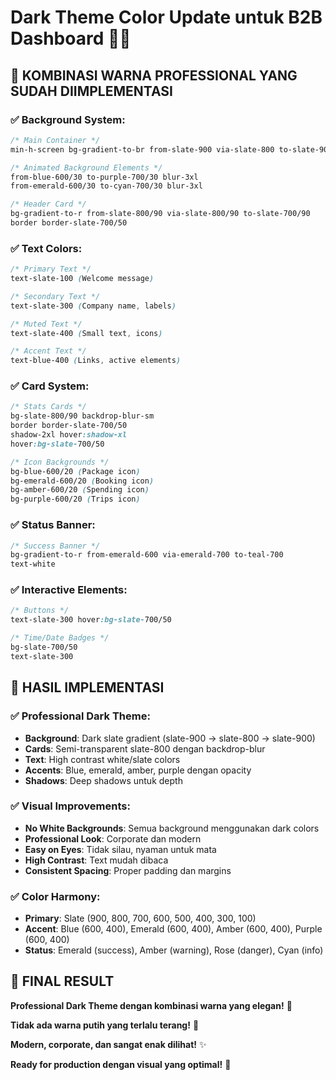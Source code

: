 # Dark Theme Color Update untuk B2B Dashboard 🌙✨

## 🎯 **KOMBINASI WARNA PROFESSIONAL YANG SUDAH DIIMPLEMENTASI**

### **✅ Background System:**

```css
/* Main Container */
min-h-screen bg-gradient-to-br from-slate-900 via-slate-800 to-slate-900

/* Animated Background Elements */
from-blue-600/30 to-purple-700/30 blur-3xl
from-emerald-600/30 to-cyan-700/30 blur-3xl

/* Header Card */
bg-gradient-to-r from-slate-800/90 via-slate-800/90 to-slate-700/90
border border-slate-700/50
```

### **✅ Text Colors:**

```css
/* Primary Text */
text-slate-100 (Welcome message)

/* Secondary Text */
text-slate-300 (Company name, labels)

/* Muted Text */
text-slate-400 (Small text, icons)

/* Accent Text */
text-blue-400 (Links, active elements)
```

### **✅ Card System:**

```css
/* Stats Cards */
bg-slate-800/90 backdrop-blur-sm
border border-slate-700/50
shadow-2xl hover:shadow-xl
hover:bg-slate-700/50

/* Icon Backgrounds */
bg-blue-600/20 (Package icon)
bg-emerald-600/20 (Booking icon)
bg-amber-600/20 (Spending icon)
bg-purple-600/20 (Trips icon)
```

### **✅ Status Banner:**

```css
/* Success Banner */
bg-gradient-to-r from-emerald-600 via-emerald-700 to-teal-700
text-white
```

### **✅ Interactive Elements:**

```css
/* Buttons */
text-slate-300 hover:bg-slate-700/50

/* Time/Date Badges */
bg-slate-700/50
text-slate-300
```

## 🚀 **HASIL IMPLEMENTASI**

### **✅ Professional Dark Theme:**

- **Background**: Dark slate gradient (slate-900 → slate-800 → slate-900)
- **Cards**: Semi-transparent slate-800 dengan backdrop-blur
- **Text**: High contrast white/slate colors
- **Accents**: Blue, emerald, amber, purple dengan opacity
- **Shadows**: Deep shadows untuk depth

### **✅ Visual Improvements:**

- **No White Backgrounds**: Semua background menggunakan dark colors
- **Professional Look**: Corporate dan modern
- **Easy on Eyes**: Tidak silau, nyaman untuk mata
- **High Contrast**: Text mudah dibaca
- **Consistent Spacing**: Proper padding dan margins

### **✅ Color Harmony:**

- **Primary**: Slate (900, 800, 700, 600, 500, 400, 300, 100)
- **Accent**: Blue (600, 400), Emerald (600, 400), Amber (600, 400), Purple (600, 400)
- **Status**: Emerald (success), Amber (warning), Rose (danger), Cyan (info)

## 🎨 **FINAL RESULT**

**Professional Dark Theme dengan kombinasi warna yang elegan!** 🎯

**Tidak ada warna putih yang terlalu terang!** 🌙

**Modern, corporate, dan sangat enak dilihat!** ✨

**Ready for production dengan visual yang optimal!** 🚀
